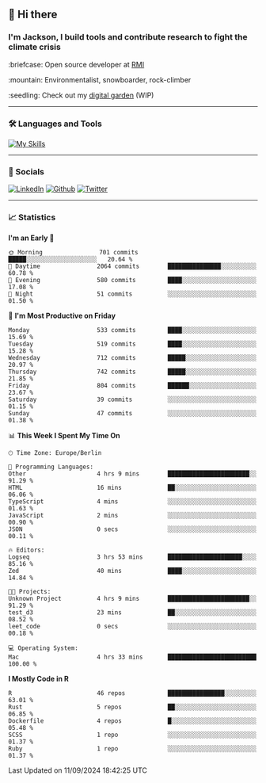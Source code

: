 ## :wave: Hi there
### I'm Jackson, I build tools and contribute research to fight the climate crisis
<p> :briefcase: Open source developer at <a href="https://rmi.org/" alt="RMI">RMI</a></p>
<p> :mountain: Environmentalist, snowboarder, rock-climber</p>
<p> :seedling: Check out my <a href="https://jdhoffa.github.io/" alt="digital garden">digital garden</a> (WIP) </p>

---

### :hammer_and_wrench: Languages and Tools

[![My Skills](https://skillicons.dev/icons?i=r,python,rust,docker,svelte,js,neovim,azure,postgresql,kubernetes,html,css&perline=6&theme=dark)](https://skillicons.dev)

---

### :iphone: Socials

[![LinkedIn](https://skillicons.dev/icons?i=linkedin&theme=dark)](https://www.linkedin.com/in/jackson-hoffart/) 
[![Github](https://skillicons.dev/icons?i=github&theme=dark)](https://github.com/jdhoffa) 
[![Twitter](https://skillicons.dev/icons?i=twitter&theme=dark)](https://twitter.com/jdhoffart) 

---

### :chart_with_upwards_trend: Statistics

 
<!--START_SECTION:waka-->
**I'm an Early 🐤** 

```text
🌞 Morning                701 commits         █████░░░░░░░░░░░░░░░░░░░░   20.64 % 
🌆 Daytime                2064 commits        ███████████████░░░░░░░░░░   60.78 % 
🌃 Evening                580 commits         ████░░░░░░░░░░░░░░░░░░░░░   17.08 % 
🌙 Night                  51 commits          ░░░░░░░░░░░░░░░░░░░░░░░░░   01.50 % 
```
📅 **I'm Most Productive on Friday** 

```text
Monday                   533 commits         ████░░░░░░░░░░░░░░░░░░░░░   15.69 % 
Tuesday                  519 commits         ████░░░░░░░░░░░░░░░░░░░░░   15.28 % 
Wednesday                712 commits         █████░░░░░░░░░░░░░░░░░░░░   20.97 % 
Thursday                 742 commits         █████░░░░░░░░░░░░░░░░░░░░   21.85 % 
Friday                   804 commits         ██████░░░░░░░░░░░░░░░░░░░   23.67 % 
Saturday                 39 commits          ░░░░░░░░░░░░░░░░░░░░░░░░░   01.15 % 
Sunday                   47 commits          ░░░░░░░░░░░░░░░░░░░░░░░░░   01.38 % 
```


📊 **This Week I Spent My Time On** 

```text
🕑︎ Time Zone: Europe/Berlin

💬 Programming Languages: 
Other                    4 hrs 9 mins        ███████████████████████░░   91.29 % 
HTML                     16 mins             ██░░░░░░░░░░░░░░░░░░░░░░░   06.06 % 
TypeScript               4 mins              ░░░░░░░░░░░░░░░░░░░░░░░░░   01.63 % 
JavaScript               2 mins              ░░░░░░░░░░░░░░░░░░░░░░░░░   00.90 % 
JSON                     0 secs              ░░░░░░░░░░░░░░░░░░░░░░░░░   00.11 % 

🔥 Editors: 
Logseq                   3 hrs 53 mins       █████████████████████░░░░   85.16 % 
Zed                      40 mins             ████░░░░░░░░░░░░░░░░░░░░░   14.84 % 

🐱‍💻 Projects: 
Unknown Project          4 hrs 9 mins        ███████████████████████░░   91.29 % 
test_d3                  23 mins             ██░░░░░░░░░░░░░░░░░░░░░░░   08.52 % 
leet_code                0 secs              ░░░░░░░░░░░░░░░░░░░░░░░░░   00.18 % 

💻 Operating System: 
Mac                      4 hrs 33 mins       █████████████████████████   100.00 % 
```

**I Mostly Code in R** 

```text
R                        46 repos            ████████████████░░░░░░░░░   63.01 % 
Rust                     5 repos             ██░░░░░░░░░░░░░░░░░░░░░░░   06.85 % 
Dockerfile               4 repos             █░░░░░░░░░░░░░░░░░░░░░░░░   05.48 % 
SCSS                     1 repo              ░░░░░░░░░░░░░░░░░░░░░░░░░   01.37 % 
Ruby                     1 repo              ░░░░░░░░░░░░░░░░░░░░░░░░░   01.37 % 
```




 Last Updated on 11/09/2024 18:42:25 UTC
<!--END_SECTION:waka-->

